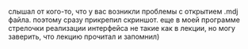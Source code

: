 слышал от кого-то, что у вас возникли проблемы с открытием .mdj файла. поэтому сразу прикрепил скриншот. еще в моей программе стрелочки реализации интерфейса не такие как в лекции, но могу заверить, что лекцию прочитал и запомнил)
